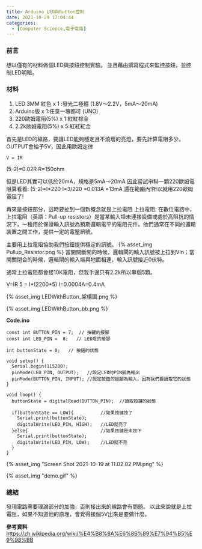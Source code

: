 ```yaml
---
title: Arduino LED與Button控制
date: 2021-10-29 17:04:44
categories:
  - [Computer Science,電子電路]
---
```

### 前言
想以僅有的材料做個LED與按鈕控制實驗。
並且藉由撰寫程式來監控按鈕，並控制LED明暗。

### 材料
1. LED 3MM 紅色 x 1 :發光二極體 (1.8V～2.2V，5mA～20mA)
2. Arduino版  x 1:任意一塊都可 (UNO)
3. 220歐姆電阻(5%)  x 1:紅紅棕金
3. 2.2k歐姆電阻(5%)  x 5:紅紅紅金

首先是LED的線路，要讓LED能夠穩定且不燒壞的亮燈，要先計算電阻多少。
OUTPUT會給予5V，因此用歐姆定律
```
V = IR
```
(5-2)=0.02R
R=150ohm

但是LED其實可以低於20mA，規格是5mA～20mA
因此嘗試串聯一顆220歐姆電阻算看看:
(5-2)=I*220 
I=3/220
=0.013A
=13mA
還在範圍內!所以就用220歐姆電阻了!

再來是按鈕部分，這時要扯到一個新概念就是上拉電阻
上拉電阻:
在數位電路中，上拉電阻（英語：Pull-up resistors）是當某輸入埠未連接設備或處於高阻抗的情況下，一種用於保證輸入訊號為預期邏輯電平的電阻元件。他們通常在不同的邏輯裝置之間工作，提供一定的電壓訊號。

主要用上拉電阻協助我們按鈕提供穩定的訊號。
{% asset_img Pullup_Resistor.png %}
當開關斷開的時候，邏輯閘的輸入訊號被上拉到Vin；當開關閉合的時候，邏輯閘的輸入端與地面相連，輸入訊號接近0伏特。

通常上拉電阻都會接10K電阻，但我手邊只有2.2k所以串個5顆。

V=IR
5 = I*(2200*5)
I=0.0004A=0.4mA


{% asset_img LEDWithButton_架構圖.png %}

{% asset_img LEDWithButton_bb.png %}


**Code.ino**
```
const int BUTTON_PIN = 7;  // 按鍵的接腳
const int LED_PIN =  8;   // LED燈的接腳

int buttonState = 0;   // 按鈕的狀態

void setup() {
  Serial.begin(115200);
  pinMode(LED_PIN, OUTPUT);   //設定LED的PIN腳為輸出
  pinMode(BUTTON_PIN, INPUT); //設定按鈕的接腳為輸入，因為我們要讀取它的狀態
}

void loop() {
  buttonState = digitalRead(BUTTON_PIN);  //讀取按鍵的狀態
 
  if(buttonState == LOW){          //如果按鍵按了
    Serial.print(buttonState);
    digitalWrite(LED_PIN, HIGH);   //LED就亮了 
  }else{                           //如果按鍵是未按下
    Serial.print(buttonState);
    digitalWrite(LED_PIN, LOW);    //LED就不亮
  }
}
```

{% asset_img "Screen Shot 2021-10-19 at 11.02.02 PM.png" %}

{% asset_img "demo.gif" %}


### 總結
發現電路需要理論部分的加強，否則接出來的線路會有問題。
以此來說就是上拉電阻，如果不知道他的原理，會覺得接個5V出來是要做什麼。

**參考資料**
https://zh.wikipedia.org/wiki/%E4%B8%8A%E6%8B%89%E7%94%B5%E9%98%BB
